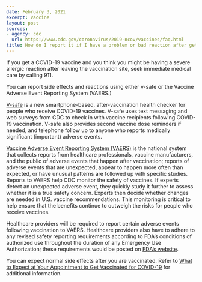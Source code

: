 ```yaml
---
date: February 3, 2021
excerpt: Vaccine
layout: post
sources:
- agency: cdc
  url: https://www.cdc.gov/coronavirus/2019-ncov/vaccines/faq.html
title: How do I report it if I have a problem or bad reaction after getting a COVID-19 vaccine? 
---
```


If you get a COVID-19 vaccine and you think you might be having a severe allergic reaction after leaving the vaccination site, seek immediate medical care by calling 911.

You can report side effects and reactions using either v-safe or the Vaccine Adverse Event Reporting System (VAERS.)

[V-safe](https://www.cdc.gov/coronavirus/2019-ncov/vaccines/safety/vsafe.html) is a new smartphone-based, after-vaccination health checker for people who receive COVID-19 vaccines. V-safe uses text messaging and web surveys from CDC to check in with vaccine recipients following COVID-19 vaccination. V-safe also provides second vaccine dose reminders if needed, and telephone follow up to anyone who reports medically significant (important) adverse events.

[Vaccine Adverse Event Reporting System (VAERS)](https://vaers.hhs.gov/index.html) is the national system that collects reports from healthcare professionals, vaccine manufacturers, and the public of adverse events that happen after vaccination; reports of adverse events that are unexpected, appear to happen more often than expected, or have unusual patterns are followed up with specific studies. Reports to VAERS help CDC monitor the safety of vaccines. If experts detect an unexpected adverse event, they quickly study it further to assess whether it is a true safety concern. Experts then decide whether changes are needed in U.S. vaccine recommendations. This monitoring is critical to help ensure that the benefits continue to outweigh the risks for people who receive vaccines.

Healthcare providers will be required to report certain adverse events following vaccination to VAERS. Healthcare providers also have to adhere to any revised safety reporting requirements according to FDA’s conditions of authorized use throughout the duration of any Emergency Use Authorization; these requirements would be posted on [FDA’s website](https://www.fda.gov/emergency-preparedness-and-response/mcm-legal-regulatory-and-policy-framework/emergency-use-authorization).

You can expect normal side effects after you are vaccinated. Refer to [What to Expect at Your Appointment to Get Vaccinated for COVID-19](https://www.cdc.gov/coronavirus/2019-ncov/vaccines/expect.html) for additional information.